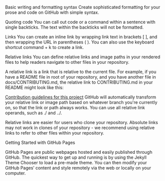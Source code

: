 Basic writing and formatting syntax
Create sophisticated formatting for your prose and code on GitHub with simple syntax.

Quoting code
You can call out code or a command within a sentence with single backticks. The text within the backticks will not be formatted.

Links
You can create an inline link by wrapping link text in brackets [ ], and then wrapping the URL in parentheses ( ). You can also use the keyboard shortcut command + k to create a link.

Relative links
You can define relative links and image paths in your rendered files to help readers navigate to other files in your repository.

A relative link is a link that is relative to the current file. For example, if you have a README file in root of your repository, and you have another file in docs/CONTRIBUTING.md, the relative link to CONTRIBUTING.md in your README might look like this:

[Contribution guidelines for this project](docs/CONTRIBUTING.md)
GitHub will automatically transform your relative link or image path based on whatever branch you're currently on, so that the link or path always works. You can use all relative link operands, such as ./ and ../.

Relative links are easier for users who clone your repository. Absolute links may not work in clones of your repository - we recommend using relative links to refer to other files within your repository.


Getting Started with GitHub Pages


GitHub Pages are public webpages hosted and easily published through GitHub. The quickest way to get up and running is by using the Jekyll Theme Chooser to load a pre-made theme. You can then modify your GitHub Pages’ content and style remotely via the web or locally on your computer.




